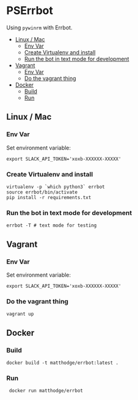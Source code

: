 # PSErrbot

Using `pywinrm` with Errbot.

<!-- TOC depthFrom:2 -->

- [Linux / Mac](#linux--mac)
    - [Env Var](#env-var)
    - [Create Virtualenv and install](#create-virtualenv-and-install)
    - [Run the bot in text mode for development](#run-the-bot-in-text-mode-for-development)
- [Vagrant](#vagrant)
    - [Env Var](#env-var)
    - [Do the vagrant thing](#do-the-vagrant-thing)
- [Docker](#docker)
    - [Build](#build)
    - [Run](#run)

<!-- /TOC -->

## Linux / Mac
### Env Var
Set environment variable:

`export SLACK_API_TOKEN='xoxb-XXXXXX-XXXXX'`

### Create Virtualenv and install
```
virtualenv -p `which python3` errbot
source errbot/bin/activate
pip install -r requirements.txt
```

### Run the bot in text mode for development
```
errbot -T # text mode for testing
```

## Vagrant
### Env Var
Set environment variable:

`export SLACK_API_TOKEN='xoxb-XXXXXX-XXXXX'`

### Do the vagrant thing
```
vagrant up
```

## Docker
### Build
```
docker build -t matthodge/errbot:latest .
```
### Run
```
 docker run matthodge/errbot
```